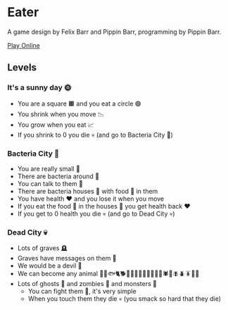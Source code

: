 # Eater

A game design by Felix Barr and Pippin Barr, programming by Pippin Barr.

[Play Online](https://pippinbarr.com/eater)

## Levels

### It's a sunny day 🌞

- You are a square 🟧 and you eat a circle 🟣
- You shrink when you move 📉
- You grow when you eat 📈
- If you shrink to 0 you die 💀 (and go to Bacteria City 🦠)

### Bacteria City 🦠

- You are really small 🔬
- There are bacteria around 🦠
- You can talk to them 💬
- There are bacteria houses 🏡 with food 🍝 in them 
- You have health ♥️ and you lose it when you move
- If you eat the food 🍝 in the houses 🏡 you get health back ♥️
- If you get to 0 health you die 💀 (and go to Dead City 💀)

### Dead City 💀

- Lots of graves 🪦
- Graves have messages on them 💬
- We would be a devil 👹
- We can become any animal 🐴🐪🐟🐈🐕🦔🦓🐄🐍🦋🐝🐞🐜🦗🕷🦟🪰🪲🪳🐙🦖
- Lots of ghosts 👻 and zombies 🧟 and monsters 👺
    - You can fight them 🥊, it's very simple
    - When you touch them they die 💀 (you smack so hard that they die)